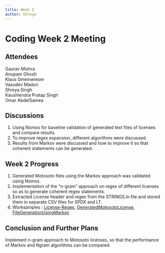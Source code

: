 ```yaml
---
title: Week 2
author: Shreya
---
```

<!--
SPDX-License-Identifier: CC-BY-SA-4.0

SPDX-FileCopyrightText: 2021 Shreya Singh <shreyaregg@gmail.com>
-->
# Coding Week 2 Meeting
## Attendees
Gaurav Mishra\
Anupam Ghosh\
Klaus Gmeinwieser\
Vasudev Maduri\
Shreya Singh\
Kaushlendra Pratap Singh\
Omar AbdelSamea

## Discussions
1. Using Nomos for baseline validation of generated text files of licenses and compare results.
2. To improve regex expansion, different algorithms were discussed. 
3. Results from Markov were discussed and how to improve it so that coherent statements can be generated. 

## Week 2 Progress
1. Generated Motosoto files using the Markov approach was validated using Nomos.
2. Implementation of the "n-gram" approach on regex of different licenses so as to generate coherent regex statements.
3. Extracted License header and regex from the STRINGS.in file and stored them in separate CSV files for SPDX and LT.
4. Worksamples : [License-Regex](https://drive.google.com/drive/u/2/folders/1ObmkfCON3VK6CCq3yovTn7xe1hIL2zaZ), [GeneratedMotosotoLicense](https://drive.google.com/drive/u/2/folders/1q6F-kXVEJdfjHzUppGQIloK_qEeRZflF), [FileGenerationUsingMarkov](https://colab.research.google.com/drive/1bR3O98q3k2oMq-cOg_-1F8QcJe3gpmDG?usp=sharing)

## Conclusion and Further Plans
Implement n-gram approach to Motosoto licenses, so that the performance of Markov and Ngram algorithms can be compared.